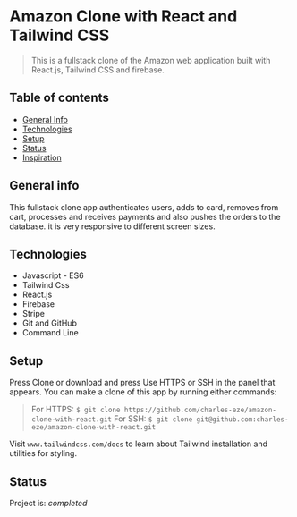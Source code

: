 # Amazon Clone with React and Tailwind CSS

> This is a fullstack clone of the Amazon web application built with React.js, Tailwind CSS and firebase.

## Table of contents

- [General Info](#general-info)
- [Technologies](#technologies)
- [Setup](#setup)
- [Status](#status)
- [Inspiration](#inspiration)

## General info

This fullstack clone app authenticates users, adds to card, removes from cart, processes and receives payments and also pushes the orders to the database. it is very responsive to different screen sizes.

## Technologies

- Javascript - ES6
- Tailwind Css
- React.js
- Firebase
- Stripe
- Git and GitHub
- Command Line

## Setup

Press Clone or download and press Use HTTPS or SSH in the panel that appears. You can make a clone of this app by running either commands:

> For HTTPS: `$ git clone https://github.com/charles-eze/amazon-clone-with-react.git`
> For SSH: `$ git clone git@github.com:charles-eze/amazon-clone-with-react.git`

Visit `www.tailwindcss.com/docs` to learn about Tailwind installation and utilities for styling.

## Status

Project is: _completed_


